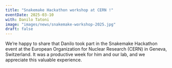 ```yaml
---
title: "Snakemake Hackathon workshop at CERN !"
eventDate: 2025-03-10
with: Danilo Tatoni
image: "images/news/snakemake-workshop-2025.jpg"
draft: false 
---
```


We’re happy to share that Danilo took part in the Snakemake Hackathon event at the European Organization for Nuclear Research (CERN) in Geneva, Switzerland. It was a productive week for him and our lab, and we appreciate this valuable experience.  